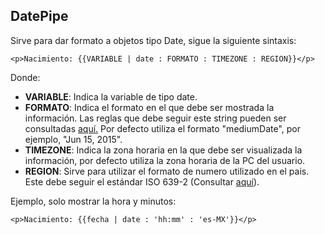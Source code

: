 ## DatePipe

Sirve para dar formato a objetos tipo Date, sigue la siguiente sintaxis:

```
<p>Nacimiento: {{VARIABLE | date : FORMATO : TIMEZONE : REGION}}</p>
```

Donde:

- **VARIABLE**: Indica la variable de tipo date.
- **FORMATO**: Indica el formato en el que debe ser mostrada la información. Las reglas que debe seguir este string pueden ser consultadas [aquí.](https://docs.angular.lat/api/common/DatePipe#pre-defined-format-options) Por defecto utiliza el formato "mediumDate", por ejemplo, "Jun 15, 2015".
- **TIMEZONE**: Indica la zona horaria en la que debe ser visualizada la información, por defecto utiliza la zona horaria de la PC del usuario.
- **REGION**: Sirve para utilizar el formato de numero utilizado en el pais. Este debe seguir el estándar ISO 639-2 (Consultar [aquí](https://en.wikipedia.org/wiki/List_of_ISO_639-2_codes)).

Ejemplo, solo mostrar la hora y minutos:

```
<p>Nacimiento: {{fecha | date : 'hh:mm' : 'es-MX'}}</p>
```